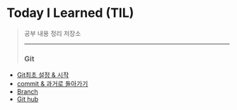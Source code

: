 # Today I Learned (TIL)
>공부 내용 정리 저장소
>
>------
>
>### Git
* [Git최초 설정 & 시작](https://github.com/taxk92/TIL/blob/main/Git/Git%20%EC%B5%9C%EC%B4%88%EC%84%A4%EC%A0%95%20%26%20%EC%8B%9C%EC%9E%91.md)
* [commit & 과거로 돌아가기](https://github.com/taxk92/TIL/blob/main/Git/commit%20%26%20%EA%B3%BC%EA%B1%B0%EB%A1%9C%20%EB%8F%8C%EC%95%84%EA%B0%80%EA%B8%B0.md)
* [Branch](https://github.com/taxk92/TIL/blob/main/Git/Branch.md)
* [Git hub](https://github.com/taxk92/TIL/blob/main/Git/github.md)
